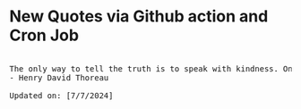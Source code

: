 # New Quotes via Github action and Cron Job

<pre>
<!-- #quote -->
The only way to tell the truth is to speak with kindness. Only the words of a loving man can be heard.
- Henry David Thoreau

Updated on: [7/7/2024]
<!-- #quoteEnd -->
</pre>
